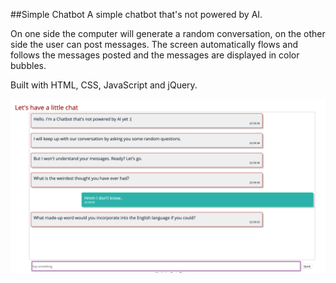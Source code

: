 ##Simple Chatbot
A simple chatbot that's not powered by AI. 

On one side the computer will generate a random conversation, on the other side the user can post messages. The screen automatically flows and follows the messages posted and the messages are displayed in color bubbles. 

Built with HTML, CSS, JavaScript and jQuery.

![](demo.png)
